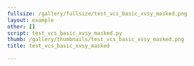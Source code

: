 ```yaml
---
fullsize: /gallery/fullsize/test_vcs_basic_xvsy_masked.png
layout: example
other: []
script: test_vcs_basic_xvsy_masked.py
thumb: /gallery/thumbnails/test_vcs_basic_xvsy_masked.png
title: test_vcs_basic_xvsy_masked

---
```


